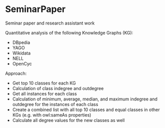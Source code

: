 # SeminarPaper
Seminar paper and research assistant work

Quantitative analysis of the following Knowledge Graphs (KG):
* DBpedia
* YAGO
* Wikidata
* NELL
* OpenCyc

Approach:
* Get top 10 classes for each KG
* Calculation of class indegree and outdegree
* Get all instances for each class
* Calculation of minimum, average, median, and maximum indegree and outdegree for the instances of each class
* Create a combined list with all top 10 classes and equal classes in other KGs (e.g. with owl:sameAs properties)
* Calculate all degree values for the new classes as well
